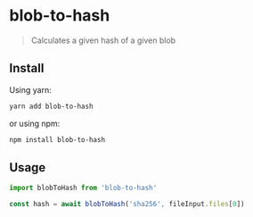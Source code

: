 # blob-to-hash

> Calculates a given hash of a given blob

## Install

Using yarn:
```sh
yarn add blob-to-hash
```

or using npm:
```sh
npm install blob-to-hash
```

## Usage
```javascript
import blobToHash from 'blob-to-hash'

const hash = await blobToHash('sha256', fileInput.files[0])
```
